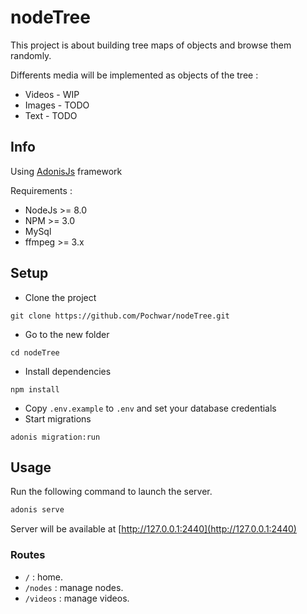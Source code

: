 # nodeTree

This project is about building tree maps of objects and browse them randomly.

Differents media will be implemented as objects of the tree :
- Videos - WIP
- Images - TODO
- Text - TODO

## Info
Using [AdonisJs](https://adonisjs.com) framework

Requirements :
- NodeJs >= 8.0
- NPM >= 3.0
- MySql
- ffmpeg >= 3.x

## Setup

* Clone the project
```
git clone https://github.com/Pochwar/nodeTree.git
```
* Go to the new folder
```
cd nodeTree
```
* Install dependencies
```
npm install
```
* Copy `.env.example` to `.env` and set your database credentials
* Start migrations
```
adonis migration:run
```

## Usage

Run the following command to launch the server.
```js
adonis serve
```
Server will be available at [http://127.0.0.1:2440](http://127.0.0.1:2440)

### Routes
* `/` : home.
* `/nodes` : manage nodes.
* `/videos` : manage videos.